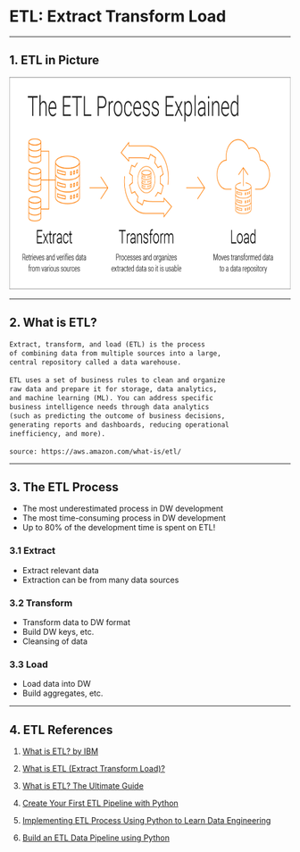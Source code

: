 # ETL: Extract Transform Load

------

## 1. ETL in Picture 

<img src="./etl-process-explained-diagram.png" height=380 width=620>

------

## 2. What is ETL? 

	Extract, transform, and load (ETL) is the process 
	of combining data from multiple sources into a large, 
	central repository called a data warehouse. 
	
	ETL uses a set of business rules to clean and organize 
	raw data and prepare it for storage, data analytics, 
	and machine learning (ML). You can address specific 
	business intelligence needs through data analytics 
	(such as predicting the outcome of business decisions, 
	generating reports and dashboards, reducing operational 
	inefficiency, and more).
	
	source: https://aws.amazon.com/what-is/etl/
	
-------

## 3. The ETL Process

* The most underestimated process in DW development
* The most time-consuming process in DW development
* Up to 80% of the development time is spent on ETL!

### 3.1 Extract

* Extract relevant data
* Extraction can be from many data sources

### 3.2 Transform

* Transform data to DW format
* Build DW keys, etc.
* Cleansing of data

### 3.3 Load

* Load data into DW
* Build aggregates, etc.

-------

## 4. ETL References

1. [What is ETL? by IBM](https://www.ibm.com/topics/etl)

2. [What is ETL (Extract Transform Load)?](https://aws.amazon.com/what-is/etl/)

3. [What is ETL? The Ultimate Guide](https://www.matillion.com/blog/what-is-etl-the-ultimate-guide)

4. [Create Your First ETL Pipeline with Python](https://anujsyal.com/create-your-first-etl-pipeline-with-python)

5. [Implementing ETL Process Using Python to Learn Data Engineering](https://www.analyticsvidhya.com/blog/2021/06/implementing-python-to-learn-data-engineering-etl-process/)

6. [Build an ETL Data Pipeline using Python](https://blog.det.life/build-an-etl-data-pipeline-using-python-139c6875b046)


